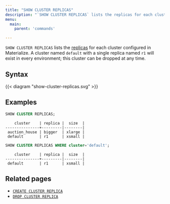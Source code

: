 ```yaml
---
title: "SHOW CLUSTER REPLICAS"
description: "`SHOW CLUSTER REPLICAS` lists the replicas for each cluster configured in Materialize."
menu:
  main:
    parent: 'commands'

---
```


`SHOW CLUSTER REPLICAS` lists the [replicas](/overview/key-concepts/#cluster-replicas) for each cluster configured in Materialize. A cluster named `default` with a single replica named `r1` will exist in every environment; this cluster can be dropped at any time.

## Syntax

{{< diagram "show-cluster-replicas.svg" >}}

## Examples

```sql
SHOW CLUSTER REPLICAS;
```

```nofmt
    cluster    | replica |  size  |
---------------+---------|--------|
 auction_house | bigger  | xlarge |
 default       | r1      | xsmall |
```

```sql
SHOW CLUSTER REPLICAS WHERE cluster='default';
```

```nofmt
    cluster    | replica |  size  |
---------------+---------|--------|
 default       | r1      | xsmall |
```


## Related pages

- [`CREATE CLUSTER REPLICA`](../create-cluster-replica)
- [`DROP CLUSTER REPLICA`](../drop-cluster-replica)
